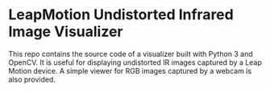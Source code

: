 # LeapMotion Undistorted Infrared Image Visualizer

This repo contains the source code of a visualizer built with Python 3 and OpenCV. It is useful for displaying undistorted IR images captured by a Leap Motion device. A simple viewer for RGB images captured by a webcam is also provided.
